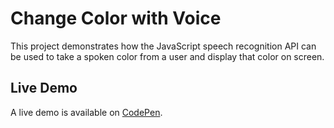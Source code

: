 # Change Color with Voice
This project demonstrates how the JavaScript speech recognition API can be used to take a spoken color from a user and display that color on screen.

## Live Demo
A live demo is available on [CodePen](https://codepen.io/GeorgePark/pen/gKrVJe).